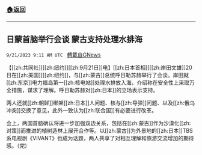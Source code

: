 ###  [:house:返回](README.md)
---


## 日蒙首脑举行会谈 蒙古支持处理水排海
`9/21/2023 9:11 AM UTC ` [轉載自GNews](https://gnews.org/articles/1720631)

【[[zh:共同社]][[zh:纽约]][[zh:9月21日]]电】[[zh:日本首相]][[zh:岸田文雄]]20日在[[zh:美国]][[zh:纽约]]，与[[zh:蒙古]]总统呼日勒苏赫举行了会谈。岸田就[[zh:东京]]电力福岛第一[[zh:核电站]]处理水排放入海，介绍称在安全性上采取万全措施，谋求了理解。呼日勒苏赫对[[zh:日本]]的立场表示支持。

两人还就[[zh:朝鲜]]绑架[[zh:日本]]人问题、核与[[zh:导弹]]问题、以及[[zh:俄乌冲突]]交换了意见，此外一致认为[[zh:联合国]]有必要进行改革。

会上，两国首脑确认将进一步加强双边关系，包括在[[zh:蒙古]]作为沙漠化[[zh:对策]]而推进的植树造林上展开合作等。以[[zh:蒙古]]为外景地的[[zh:日本]]TBS系电视剧《VIVANT》也成为话题，两人共享了对相互理解和旅游交流增加的期待感。（完）
